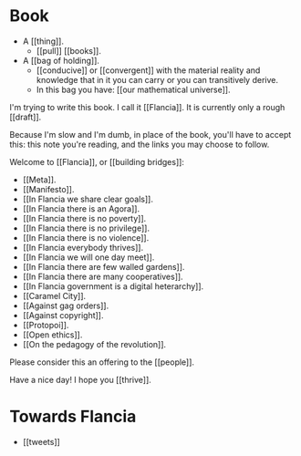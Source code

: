 # Book

- A [[thing]].
	- [[pull]] [[books]].
- A [[bag of holding]].
	- [[conducive]] or [[convergent]] with the material reality and knowledge that in it you can carry or you can transitively derive.
	- In this bag you have: [[our mathematical universe]].

I'm trying to write this book. I call it [[Flancia]]. It is currently only a rough [[draft]].

Because I'm slow and I'm dumb, in place of the book, you'll have to accept this: this note you're reading, and the links you may choose to follow. 

Welcome to [[Flancia]], or [[building bridges]]:

- [[Meta]].
- [[Manifesto]].
- [[In Flancia we share clear goals]].
- [[In Flancia there is an Agora]].
- [[In Flancia there is no poverty]].
- [[In Flancia there is no privilege]].
- [[In Flancia there is no violence]].
- [[In Flancia everybody thrives]].
- [[In Flancia we will one day meet]].
- [[In Flancia there are few walled gardens]].
- [[In Flancia there are many cooperatives]].
- [[In Flancia government is a digital heterarchy]].
- [[Caramel City]].
- [[Against gag orders]].
- [[Against copyright]].
- [[Protopoi]].
- [[Open ethics]].
- [[On the pedagogy of the revolution]].

Please consider this an offering to the [[people]].

Have a nice day! I hope you [[thrive]].

# Towards Flancia

- [[tweets]]
